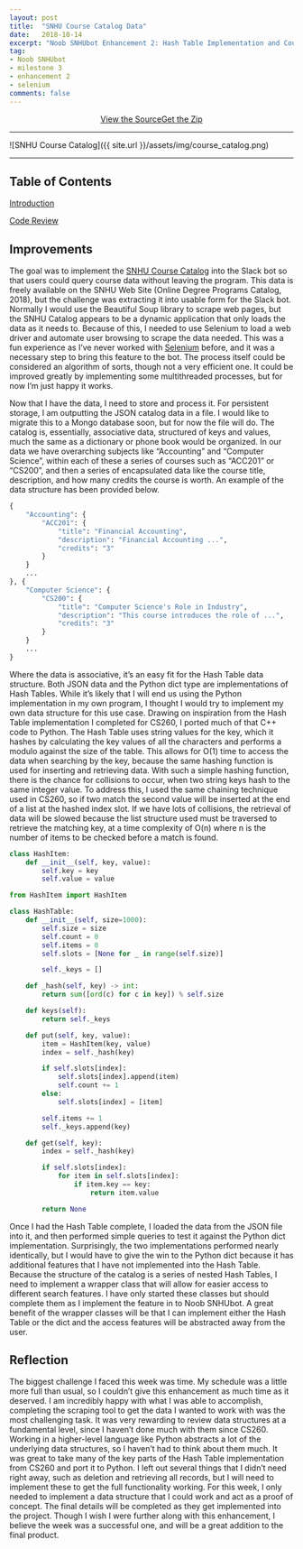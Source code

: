 ```yaml
---
layout: post
title:  "SNHU Course Catalog Data"
date:   2018-10-14
excerpt: "Noob SNHUbot Enhancement 2: Hash Table Implementation and Course Catalog Web Scraping with Selenium."
tag:
- Noob SNHUbot
- milestone 3
- enhancement 2
- selenium
comments: false
---
```


<center><a href="https://github.com/gsfellis/snhu_scrape" target="_blank" class="btn btn-success">View the Source</a><a href="{{ site.url }}/assets/submissions/snhu_scrape-master.zip" class="btn btn-warning">Get the Zip</a></center>

---

![SNHU Course Catalog]({{ site.url }}/assets/img/course_catalog.png)

---

## Table of Contents

[Introduction](#improvements)

[Code Review](#reflection)

## Improvements

The goal was to implement the [SNHU Course Catalog](https://www.snhu.edu/admission/academic-catalogs/coce-catalog#/courses) into the Slack bot so that users could query course data without leaving the program.  This data is freely available on the SNHU Web Site (Online Degree Programs Catalog, 2018), but the challenge was extracting it into usable form for the Slack bot.  Normally I would use the Beautiful Soup library to scrape web pages, but the SNHU Catalog appears to be a dynamic application that only loads the data as it needs to.  Because of this, I needed to use Selenium to load a web driver and automate user browsing to scrape the data needed.  This was a fun experience as I’ve never worked with [Selenium](https://www.seleniumhq.org/) before, and it was a necessary step to bring this feature to the bot.  The process itself could be considered an algorithm of sorts, though not a very efficient one.  It could be improved greatly by implementing some multithreaded processes, but for now I’m just happy it works.

Now that I have the data, I need to store and process it.  For persistent storage, I am outputting the JSON catalog data in a file.  I would like to migrate this to a Mongo database soon, but for now the file will do.  The catalog is, essentially, associative data, structured of keys and values, much the same as a dictionary or phone book would be organized.  In our data we have overarching subjects like “Accounting” and “Computer Science”, within each of these a series of courses such as “ACC201” or “CS200”, and then a series of encapsulated data like the course title, description, and how many credits the course is worth.  An example of the data structure has been provided below.

```python
{
    "Accounting": {
        "ACC201": {
            "title": "Financial Accounting",
            "description": "Financial Accounting ...",
            "credits": "3"
        }
    }
    ...
}, {
    "Computer Science": {
        "CS200": {
            "title": "Computer Science's Role in Industry",
            "description": "This course introduces the role of ...",
            "credits": "3"
        }
    }
    ...
}
```

Where the data is associative, it’s an easy fit for the Hash Table data structure.  Both JSON data and the Python dict type are implementations of Hash Tables.  While it’s likely that I will end us using the Python implementation in my own program, I thought I would try to implement my own data structure for this use case.  Drawing on inspiration from the Hash Table implementation I completed for CS260, I ported much of that C++ code to Python.  The Hash Table uses string values for the key, which it hashes by calculating the key values of all the characters and performs a modulo against the size of the table.  This allows for O(1) time to access the data when searching by the key, because the same hashing function is used for inserting and retrieving data.  With such a simple hashing function, there is the chance for collisions to occur, when two string keys hash to the same integer value.  To address this, I used the same chaining technique used in CS260, so if two match the second value will be inserted at the end of a list at the hashed index slot.  If we have lots of collisions, the retrieval of data will be slowed because the list structure used must be traversed to retrieve the matching key, at a time complexity of O(n) where n is the number of items to be checked before a match is found.

```python
class HashItem:
    def __init__(self, key, value):
        self.key = key
        self.value = value
```

```python
from HashItem import HashItem

class HashTable:
    def __init__(self, size=1000):
        self.size = size
        self.count = 0
        self.items = 0
        self.slots = [None for _ in range(self.size)]

        self._keys = []

    def _hash(self, key) -> int:
        return sum([ord(c) for c in key]) % self.size

    def keys(self):
        return self._keys

    def put(self, key, value):
        item = HashItem(key, value)
        index = self._hash(key)

        if self.slots[index]:
            self.slots[index].append(item)
            self.count += 1
        else:
            self.slots[index] = [item]

        self.items += 1
        self._keys.append(key)

    def get(self, key):
        index = self._hash(key)

        if self.slots[index]:
            for item in self.slots[index]:
                if item.key == key:
                    return item.value

        return None
```

Once I had the Hash Table complete, I loaded the data from the JSON file into it, and then performed simple queries to test it against the Python dict implementation.  Surprisingly, the two implementations performed nearly identically, but I would have to give the win to the Python dict because it has additional features that I have not implemented into the Hash Table. Because the structure of the catalog is a series of nested Hash Tables, I need to implement a wrapper class that will allow for easier access to different search features.  I have only started these classes but should complete them as I implement the feature in to Noob SNHUbot.  A great benefit of the wrapper classes will be that I can implement either the Hash Table or the dict and the access features will be abstracted away from the user.

## Reflection

The biggest challenge I faced this week was time.  My schedule was a little more full than usual, so I couldn’t give this enhancement as much time as it deserved.  I am incredibly happy with what I was able to accomplish, completing the scraping tool to get the data I wanted to work with was the most challenging task.  It was very rewarding to review data structures at a fundamental level, since I haven’t done much with them since CS260.  Working in a higher-level language like Python abstracts a lot of the underlying data structures, so I haven’t had to think about them much.  It was great to take many of the key parts of the Hash Table implementation from CS260 and port it to Python.  I left out several things that I didn’t need right away, such as deletion and retrieving all records, but I will need to implement these to get the full functionality working.  For this week, I only needed to implement a data structure that I could work and act as a proof of concept.  The final details will be completed as they get implemented into the project.  Though I wish I were further along with this enhancement, I believe the week was a successful one, and will be a great addition to the final product.
